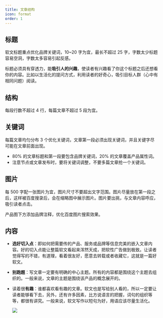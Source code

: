 ```yaml
---
title: 文章结构
icon: format
order: 1
---
```


## 标题

软文标题重点优化品牌关键词，10~20 字为宜，最长不超过 25 字，字数太少标题容易空洞，字数太多容易引起反感。

标题必须具有穿透力，能**吸引人的兴趣**，使读者有兴趣看了你这个标题之后还想看你的内容。比如以生活化的提问方式，利用读者的好奇心，吸引目标人群（心中有相同问题）阅读。

## 结构

每段行数不超过 4 行，每篇文章不超过 5 段为宜。

## 关键词

每篇文章均匀分布 3 个优化关键词，文章第一段必须出现关键词，并且关键字尽可能在文章前面出现。

- 80% 的文章标题和第一段要包含品牌关键词，20% 的文章覆盖产品属性词。
- 注意节点或文章发布时，要将关键词调整，不要多篇文章抢一个关键词。

## 图片

每 500 字配一张图片为宜，图片尺寸不要超出文字范围。图片尽量放在第一段之后，这样被百度搜录后，会在缩略图中展示图片。图片要出挑，与文章内容呼应，吸引读者点击。

产品图下方添加品牌注释，优化百度图片搜索效果。

## 内容

- **选好切入点**：即如何把需要传的产品、服务或品牌等信息完美的嵌入文章内容。好的切入点能让整篇软文看起来浑然天成，把软性广告做到极致。让读者觉得写的不错，有道理，看着很友好，愿意去转载或者收藏它，这就是一篇好软文。

- **别跑题**：写文章一定要有明确的中心主题。所有的内容都是围绕这个主题去组织的。一般来说，文章的主题是围绕该产品的概念展开的。

- 读着很**有趣**：谁都喜欢看有趣的文章。软文也是写给别人看的，所以一定要让读者能够看下去，另外，还有许多因素，比方说语言的把握，词句的组织等等，都很有讲究。一般来说，软文写作以短句为好，用语应该尽量生活化。

  ![](http://tc.seoipo.com/20200728215054.png)
